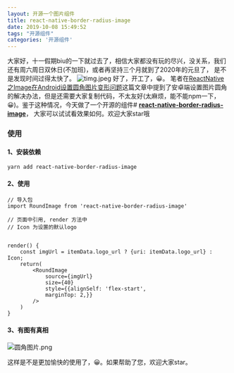 ```yaml
---
layout: 开源一个图片组件
title: react-native-border-radius-image
date: 2019-10-08 15:49:52
tags: "开源组件"
categories: '开源组件'
---
```

大家好，十一假期biu的一下就过去了，相信大家都没有玩的尽兴，没关系，我们还有周六周日双休日(不加班)，或者再坚持三个月就到了2020年的元旦了， 是不是发现时间过得太快了。
![timg.jpeg](/images/timg.jpeg)
好了，开工了，😀。
笔者在[ReactNative之Image在Android设置圆角图片变形问题](https://www.jianshu.com/p/0079ff047bd3)这篇文章中提到了安卓端设置图片圆角的解决办法，但是还需要大家复制代码，不太友好(太麻烦，能不能npm一下，😀)。鉴于这种情况，今天做了一个开源的组件# **[react-native-border-radius-image](https://github.com/wayne214/react-native-border-radius-image)**， 大家可以试试看效果如何。欢迎大家star哦
### 使用
#### 1、安装依赖
```
yarn add react-native-border-radius-image
```
#### 2、使用
```
// 导入包
import RoundImage from 'react-native-border-radius-image'

// 页面中引用, render 方法中
// Icon 为设置的默认logo


render() {
    const imgUrl = itemData.logo_url ? {uri: itemData.logo_url} : Icon;
    return(
        <RoundImage
            source={imgUrl}
            size={40}
            style={{alignSelf: 'flex-start',
            marginTop: 2,}}
        />
    )
}
```
#### 3、有图有真相
![圆角图片.png](/images/圆角图片.png)

这样是不是更加愉快的使用了，😀。如果帮助了您，欢迎大家star。